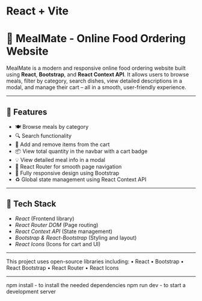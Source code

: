 # React + Vite

# 🍔 MealMate - Online Food Ordering Website

MealMate is a modern and responsive online food ordering website built using **React**, **Bootstrap**, and **React Context API**. It allows users to browse meals, filter by category, search dishes, view detailed descriptions in a modal, and manage their cart – all in a smooth, user-friendly experience.


---

## 🚀 Features

- 🍽️ Browse meals by category  
- 🔍 Search functionality  
- 🛒 Add and remove items from the cart  
- 📦 View total quantity in the navbar with a cart badge  
- 💡 View detailed meal info in a modal  
- 🔗 React Router for smooth page navigation  
- 🎨 Fully responsive design using Bootstrap  
- ♻️ Global state management using React Context API  

---
## 🧰 Tech Stack

- *React* (Frontend library)
- *React Router DOM* (Page routing)
- *React Context API* (State management)
- *Bootstrap & React-Bootstrap* (Styling and layout)
- *React Icons* (Icons for cart and UI)

---

This project uses open-source libraries including:
	•	React
	•	Bootstrap
	•	React Bootstrap
	•	React Router
	•	React Icons

 ---
 npm install - to install the needed dependencies
 npm run dev - to start a development server

 

